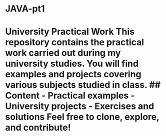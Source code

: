 # JAVA-pt1
# University Practical Work This repository contains the practical work carried out during my university studies. You will find examples and projects covering various subjects studied in class.  ## Content - Practical examples - University projects - Exercises and solutions Feel free to clone, explore, and contribute!
